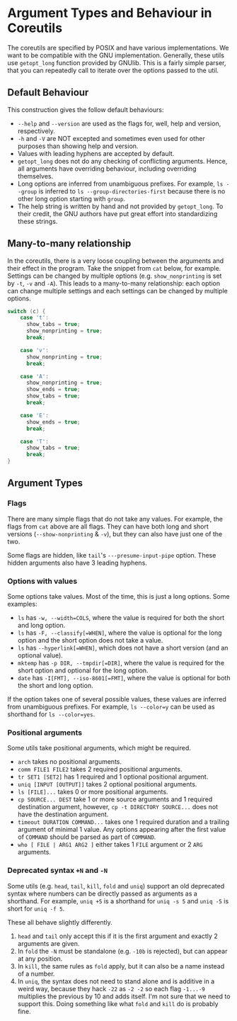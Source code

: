 # Argument Types and Behaviour in Coreutils

The coreutils are specified by POSIX and have various implementations. We want
to be compatible with the GNU implementation. Generally, these utils use
`getopt_long` function provided by GNUlib. This is a fairly simple parser, that
you can repeatedly call to iterate over the options passed to the util.

## Default Behaviour

This construction gives the follow default behaviours:

- `--help` and `--version` are used as the flags for, well, help and version,
  respectively.
- `-h` and `-V` are NOT excepted and sometimes even used for other purposes than
  showing help and version.
- Values with leading hyphens are accepted by default.
- `getopt_long` does not do any checking of conflicting arguments. Hence, all
  arguments have overriding behaviour, including overriding themselves.
- Long options are inferred from unambiguous prefixes. For example, `ls --group`
  is inferred to `ls --group-directories-first` because there is no other long
  option starting with `group`.
- The help string is written by hand and not provided by `getopt_long`. To their
  credit, the GNU authors have put great effort into standardizing these
  strings.

## Many-to-many relationship

In the coreutils, there is a very loose coupling between the arguments and their
effect in the program. Take the snippet from `cat` below, for example. Settings
can be changed by multiple options (e.g. `show_nonprinting` is set by `-t`, `-v`
and `-A`). This leads to a many-to-many relationship: each option can change
multiple settings and each settings can be changed by multiple options.

```C
switch (c) {
    case 't':
      show_tabs = true;
      show_nonprinting = true;
      break;

    case 'v':
      show_nonprinting = true;
      break;

    case 'A':
      show_nonprinting = true;
      show_ends = true;
      show_tabs = true;
      break;

    case 'E':
      show_ends = true;
      break;

    case 'T':
      show_tabs = true;
      break;
}
```

## Argument Types

### Flags

There are many simple flags that do not take any values. For example, the flags
from `cat` above are all flags. They can have both long and short versions
(`--show-nonprinting` & `-v`), but they can also have just one of the two.

Some flags are hidden, like `tail`'s `---presume-input-pipe` option. These
hidden arguments also have 3 leading hyphens.

### Options with values

Some options take values. Most of the time, this is just a long options. Some
examples:

- `ls` has `-w, --width=COLS`, where the value is required for both the short
  and long option.
- `ls` has `-F, --classify[=WHEN]`, where the value is optional for the long
  option and the short option does not take a value.
- `ls` has `--hyperlink[=WHEN]`, which does not have a short version (and an
  optional value).
- `mktemp` has `-p DIR, --tmpdir[=DIR]`, where the value is required for the
  short option and optional for the long option.
- `date` has `-I[FMT], --iso-8601[=FMT]`, where the value is optional for both
  the short and long option.

If the option takes one of several possible values, these values are inferred
from unambiguous prefixes. For example, `ls --color=y` can be used as shorthand
for `ls --color=yes`.

### Positional arguments

Some utils take positional arguments, which might be required.

- `arch` takes no positional arguments.
- `comm FILE1 FILE2` takes 2 required positional arguments.
- `tr SET1 [SET2]` has 1 required and 1 optional positional argument.
- `uniq [INPUT [OUTPUT]]` takes 2 optional positional arguments.
- `ls [FILE]...` takes 0 or more positional arguments.
- `cp SOURCE... DEST` take 1 or more source arguments and 1 required destination
  argument, however, `cp -t DIRECTORY SOURCE...` does not have the destination
  argument.
- `timeout DURATION COMMAND...` takes one 1 required duration and a trailing
  argument of minimal 1 value. Any options appearing after the first value of
  `COMMAND` should be parsed as part of `COMMAND`.
- `who [ FILE | ARG1 ARG2 ]` either takes 1 `FILE` argument or 2 `ARG`
  arguments.

### Deprecated syntax `+N` and `-N`

Some utils (e.g. `head`, `tail`, `kill`, `fold` and `uniq`) support an old deprecated syntax where numbers can be directly passed as arguments as a shorthand. For example, `uniq +5` is a shorthand for `uniq -s 5` and `uniq -5` is short for `uniq -f 5`.

These all behave slightly differently.
1. `head` and `tail` only accept this if it is the first argument and exactly 2 arguments are given.
2. In `fold` the `-N` must be standalone (e.g. `-10b` is rejected), but can appear at any position.
3. In `kill`, the same rules as `fold` apply, but it can also be a name instead of a number.
4. In `uniq`, the syntax does not need to stand alone and is additive in a weird way, because they hack `-22` as `-2 -2` so each flag `-1...-9` multiplies the previous by 10 and adds itself. I'm not sure that we need to support this. Doing something like what `fold` and `kill` do is probably fine.

